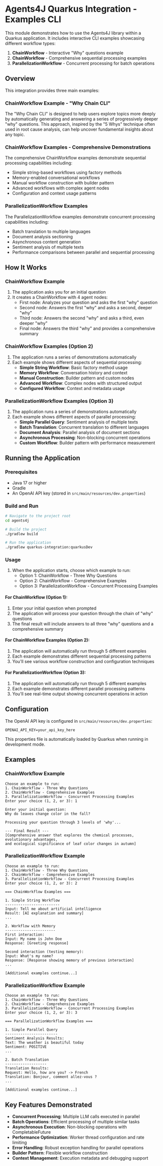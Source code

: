 # Agents4J Quarkus Integration - Examples CLI

This module demonstrates how to use the Agents4J library within a Quarkus application. It includes interactive CLI examples showcasing different workflow types:

1. **ChainWorkflow** - Interactive "Why" questions example
2. **ChainWorkflow** - Comprehensive sequential processing examples
3. **ParallelizationWorkflow** - Concurrent processing for batch operations

## Overview

This integration provides three main examples:

### ChainWorkflow Example - "Why Chain CLI"
The "Why Chain CLI" is designed to help users explore topics more deeply by automatically generating and answering a series of progressively deeper "why" questions. This approach, inspired by the "5 Whys" technique often used in root cause analysis, can help uncover fundamental insights about any topic.

### ChainWorkflow Examples - Comprehensive Demonstrations
The comprehensive ChainWorkflow examples demonstrate sequential processing capabilities including:
- Simple string-based workflows using factory methods
- Memory-enabled conversational workflows
- Manual workflow construction with builder pattern
- Advanced workflows with complex agent nodes
- Configuration and context usage patterns

### ParallelizationWorkflow Examples
The ParallelizationWorkflow examples demonstrate concurrent processing capabilities including:
- Batch translation to multiple languages
- Document analysis sectioning
- Asynchronous content generation
- Sentiment analysis of multiple texts
- Performance comparisons between parallel and sequential processing

## How It Works

### ChainWorkflow Example
1. The application asks you for an initial question
2. It creates a ChainWorkflow with 4 agent nodes:
   - First node: Analyzes your question and asks the first "why" question
   - Second node: Answers the first "why" and asks a second, deeper "why"
   - Third node: Answers the second "why" and asks a third, even deeper "why"
   - Final node: Answers the third "why" and provides a comprehensive summary

### ChainWorkflow Examples (Option 2)
1. The application runs a series of demonstrations automatically
2. Each example shows different aspects of sequential processing:
   - **Simple String Workflow**: Basic factory method usage
   - **Memory Workflow**: Conversation history and context
   - **Manual Construction**: Builder pattern and custom nodes
   - **Advanced Workflow**: Complex nodes with structured output
   - **Configured Workflow**: Context and metadata usage

### ParallelizationWorkflow Examples (Option 3)
1. The application runs a series of demonstrations automatically
2. Each example shows different aspects of parallel processing:
   - **Simple Parallel Query**: Sentiment analysis of multiple texts
   - **Batch Translation**: Concurrent translation to different languages
   - **Document Analysis**: Parallel analysis of document sections
   - **Asynchronous Processing**: Non-blocking concurrent operations
   - **Custom Workflow**: Builder pattern with performance measurement

## Running the Application

### Prerequisites

- Java 17 or higher
- Gradle
- An OpenAI API key (stored in `src/main/resources/dev.properties`)

### Build and Run

```bash
# Navigate to the project root
cd agents4j

# Build the project
./gradlew build

# Run the application
./gradlew quarkus-integration:quarkusDev
```

### Usage

1. When the application starts, choose which example to run:
   - Option 1: ChainWorkflow - Three Why Questions
   - Option 2: ChainWorkflow - Comprehensive Examples
   - Option 3: ParallelizationWorkflow - Concurrent Processing Examples

#### For ChainWorkflow (Option 1):
1. Enter your initial question when prompted
2. The application will process your question through the chain of "why" questions
3. The final result will include answers to all three "why" questions and a comprehensive summary

#### For ChainWorkflow Examples (Option 2):
1. The application will automatically run through 5 different examples
2. Each example demonstrates different sequential processing patterns
3. You'll see various workflow construction and configuration techniques

#### For ParallelizationWorkflow (Option 3):
1. The application will automatically run through 5 different examples
2. Each example demonstrates different parallel processing patterns
3. You'll see real-time output showing concurrent operations in action

## Configuration

The OpenAI API key is configured in `src/main/resources/dev.properties`:

```properties
OPENAI_API_KEY=your_api_key_here
```

This properties file is automatically loaded by Quarkus when running in development mode.

## Examples

### ChainWorkflow Example
```
Choose an example to run:
1. ChainWorkflow - Three Why Questions
2. ChainWorkflow - Comprehensive Examples
3. ParallelizationWorkflow - Concurrent Processing Examples
Enter your choice (1, 2, or 3): 1

Enter your initial question:
Why do leaves change color in the fall?

Processing your question through 3 levels of 'why'...

--- Final Result ---
[Comprehensive answer that explores the chemical processes, evolutionary advantages, 
and ecological significance of leaf color changes in autumn]
```

### ParallelizationWorkflow Example
```
Choose an example to run:
1. ChainWorkflow - Three Why Questions
2. ChainWorkflow - Comprehensive Examples
3. ParallelizationWorkflow - Concurrent Processing Examples
Enter your choice (1, 2, or 3): 2

=== ChainWorkflow Examples ===

1. Simple String Workflow
-------------------------
Input: Tell me about artificial intelligence
Result: [AI explanation and summary]
...

2. Workflow with Memory
-----------------------
First interaction:
Input: My name is John Doe
Response: [Greeting response]

Second interaction (testing memory):
Input: What's my name?
Response: [Response showing memory of previous interaction]
...

[Additional examples continue...]
```

### ParallelizationWorkflow Example
```
Choose an example to run:
1. ChainWorkflow - Three Why Questions
2. ChainWorkflow - Comprehensive Examples  
3. ParallelizationWorkflow - Concurrent Processing Examples
Enter your choice (1, 2, or 3): 3

=== ParallelizationWorkflow Examples ===

1. Simple Parallel Query
------------------------
Sentiment Analysis Results:
Text: The weather is beautiful today
Sentiment: POSITIVE
...

2. Batch Translation
-------------------
Translation Results:
Request: Hello, how are you? -> French
Translation: Bonjour, comment allez-vous ?
...

[Additional examples continue...]
```

## Key Features Demonstrated

- **Concurrent Processing**: Multiple LLM calls executed in parallel
- **Batch Operations**: Efficient processing of multiple similar tasks
- **Asynchronous Execution**: Non-blocking operations with CompletableFuture
- **Performance Optimization**: Worker thread configuration and rate limiting
- **Error Handling**: Robust exception handling for parallel operations
- **Builder Pattern**: Flexible workflow construction
- **Context Management**: Execution metadata and debugging support
